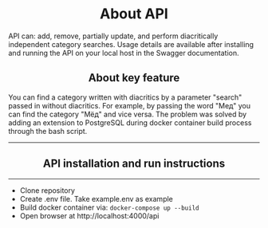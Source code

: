 <h1 align="center">About API</h1>
<p>
  API can: add, remove, partially update, and perform diacritically independent category searches. Usage details are available after installing and running the API on your local host in the Swagger documentation.
</p>
<h2 align="center">About key feature</h2>
<p>You can find a category written with diacritics by a parameter "search" passed in without diacritics. For example, by passing the word "Мед" you can find the category "Мёд" and vice versa. The problem was solved by adding an extension to PostgreSQL during docker container build process through the bash script.</p>
</p>
<hr>
<h2 align="center">API installation and run instructions</h1>
<hr>
<ul>
  <li>Clone repository</li>
  <li>Create .env file. Take example.env as example</li>
  <li>Build docker container via: <code>docker-compose up --build</code></li>
  <li>Open browser at http://localhost:4000/api</li>
</ul>
